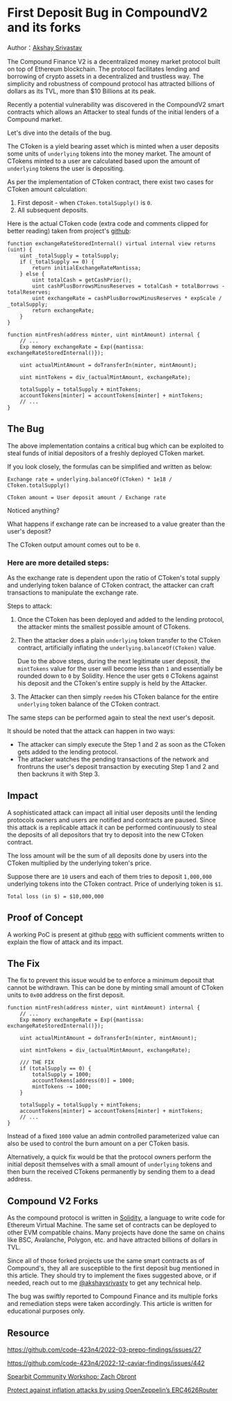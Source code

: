 # First Deposit Bug in CompoundV2 and its forks

Author：[Akshay Srivastav](https://twitter.com/akshaysrivastv)

The Compound Finance V2 is a decentralized money market protocol built on top of Ethereum blockchain. The protocol facilitates lending and borrowing of crypto assets in a decentralized and trustless way. The simplicity and robustness of compound protocol has attracted billions of dollars as its TVL, more than $10 Billions at its peak.

Recently a potential vulnerability was discovered in the CompoundV2 smart contracts which allows an Attacker to steal funds of the initial lenders of a Compound market.

Let's dive into the details of the bug.

The CToken is a yield bearing asset which is minted when a user deposits some units of `underlying` tokens into the money market. The amount of CTokens minted to a user are calculated based upon the amount of `underlying` tokens the user is depositing.

As per the implementation of CToken contract, there exist two cases for CToken amount calculation:

1. First deposit - when `CToken.totalSupply()` is `0`.
2. All subsequent deposits.


Here is the actual CToken code (extra code and comments clipped for better reading) taken from project's [github](https://github.com/compound-finance/compound-protocol):

```
function exchangeRateStoredInternal() virtual internal view returns (uint) {
    uint _totalSupply = totalSupply;
    if (_totalSupply == 0) {
        return initialExchangeRateMantissa;
    } else {
        uint totalCash = getCashPrior();
        uint cashPlusBorrowsMinusReserves = totalCash + totalBorrows - totalReserves;
        uint exchangeRate = cashPlusBorrowsMinusReserves * expScale / _totalSupply;
        return exchangeRate;
    }
}

function mintFresh(address minter, uint mintAmount) internal {
    // ...
    Exp memory exchangeRate = Exp({mantissa: exchangeRateStoredInternal()});

    uint actualMintAmount = doTransferIn(minter, mintAmount);

    uint mintTokens = div_(actualMintAmount, exchangeRate);

    totalSupply = totalSupply + mintTokens;
    accountTokens[minter] = accountTokens[minter] + mintTokens;
    // ...
}
```

## The Bug

The above implementation contains a critical bug which can be exploited to steal funds of initial depositors of a freshly deployed CToken market.

If you look closely, the formulas can be simplified and written as below:

```
Exchange rate = underlying.balanceOf(CToken) * 1e18 / CToken.totalSupply()

CToken amount = User deposit amount / Exchange rate
```
Noticed anything?

What happens if exchange rate can be increased to a value greater than the user's deposit?

The CToken output amount comes out to be `0`.

### Here are more detailed steps:

As the exchange rate is dependent upon the ratio of CToken's total supply and underlying token balance of CToken contract, the attacker can craft transactions to manipulate the exchange rate.

Steps to attack:

1. Once the CToken has been deployed and added to the lending protocol, the attacker mints the smallest possible amount of CTokens.

2. Then the attacker does a plain `underlying` token transfer to the CToken contract, artificially inflating the `underlying.balanceOf(CToken)` value.

    Due to the above steps, during the next legitimate user deposit, the `mintTokens` value for the user will become less than `1` and essentially be rounded down to `0` by Solidity. Hence the user gets `0` CTokens against his deposit and the CToken's entire supply is held by the Attacker.

3. The Attacker can then simply `reedem` his CToken balance for the entire `underlying` token balance of the CToken contract.

The same steps can be performed again to steal the next user's deposit.

It should be noted that the attack can happen in two ways:
* The attacker can simply execute the Step 1 and 2 as soon as the CToken gets added to the lending protocol.
* The attacker watches the pending transactions of the network and frontruns the user's deposit transaction by executing Step 1 and 2 and then backruns it with Step 3.

## Impact

A sophisticated attack can impact all initial user deposits until the lending protocols owners and users are notified and contracts are paused. Since this attack is a replicable attack it can be performed continuously to steal the deposits of all depositors that try to deposit into the new CToken contract.

The loss amount will be the sum of all deposits done by users into the CToken multiplied by the underlying token's price.

Suppose there are `10` users and each of them tries to deposit `1,000,000` underlying tokens into the CToken contract. Price of underlying token is `$1`.

`Total loss (in $) = $10,000,000`

## Proof of Concept

A working PoC is present at github [repo](https://github.com/akshaysrivastav/first-deposit-bug-compv2) with sufficient comments written to explain the flow of attack and its impact.

## The Fix

The fix to prevent this issue would be to enforce a minimum deposit that cannot be withdrawn. This can be done by minting small amount of CToken units to `0x00` address on the first deposit.

```
function mintFresh(address minter, uint mintAmount) internal {
    // ...
    Exp memory exchangeRate = Exp({mantissa: exchangeRateStoredInternal()});

    uint actualMintAmount = doTransferIn(minter, mintAmount);

    uint mintTokens = div_(actualMintAmount, exchangeRate);

    /// THE FIX
    if (totalSupply == 0) {
        totalSupply = 1000;
        accountTokens[address(0)] = 1000;
        mintTokens -= 1000;
    }

    totalSupply = totalSupply + mintTokens;
    accountTokens[minter] = accountTokens[minter] + mintTokens;
    // ...
}
```
Instead of a fixed `1000` value an admin controlled parameterized value can also be used to control the burn amount on a per CToken basis.

Alternatively, a quick fix would be that the protocol owners perform the initial deposit themselves with a small amount of `underlying` tokens and then burn the received CTokens permanently by sending them to a dead address.

## Compound V2 Forks

As the compound protocol is written in [Solidity](https://docs.soliditylang.org/en/v0.8.18/), a language to write code for Ethereum Virtual Machine. The same set of contracts can be deployed to other EVM compatible chains. Many projects have done the same on chains like BSC, Avalanche, Polygon, etc. and have attracted billions of dollars in TVL.

Since all of those forked projects use the same smart contracts as of Compound's, they all are susceptible to the first deposit bug mentioned in this article. They should try to implement the fixes suggested above, or if needed, reach out to me [@akshaysrivastv](https://twitter.com/akshaysrivastv) to get any technical help.

The bug was swiftly reported to Compound Finance and its multiple forks and remediation steps were taken accordingly. This article is written for educational purposes only.

## Resource

https://github.com/code-423n4/2022-03-prepo-findings/issues/27

https://github.com/code-423n4/2022-12-caviar-findings/issues/442

[Spearbit Community Workshop: Zach Obront](https://www.youtube.com/watch?v=PPfhIiclupc)

[Protect against inflation attacks by using OpenZeppelin’s ERC4626Router](https://twitter.com/OpenZeppelin/status/1621185916256792576)
